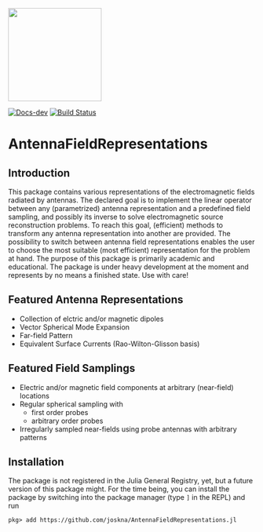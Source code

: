 <picture>
  <source media="(prefers-color-scheme: dark)" srcset="docs/src/assets/logo-dark.svg" height="190">
  <source media="(prefers-color-scheme: light)" srcset="docs/src/assets/logo.svg" height="190">
  <img alt="" src="" height="190">
</picture>

[![Docs-dev](https://img.shields.io/badge/docs-dev-blue.svg)](https://joskna.github.io/AntennaFieldRepresentations.jl/dev/)
[![Build Status](https://github.com/joskna/AntennaFieldRepresentations.jl/actions/workflows/CI.yml/badge.svg)](https://github.com/joskna/AntennaFieldRepresentations.jl/actions/workflows/CI.yml)

# AntennaFieldRepresentations

## Introduction
This package contains various representations of the electromagnetic fields radiated by antennas.
The declared goal is to implement the linear operator between any (parametrized) antenna representation and a predefined field sampling, and possibly its inverse to solve electromagnetic source reconstruction problems. 
To reach this goal, (efficient) methods to transform any antenna representation into another are provided. 
The possibility to switch between antenna field representations enables the user to choose the most suitable (most efficient) representation for the problem at hand.
The purpose of this package is primarily academic and educational. 
The package is under heavy development at the moment and represents by no means a finished state. Use with care!

## Featured Antenna Representations
- Collection of elctric and/or magnetic dipoles
- Vector Spherical Mode Expansion
- Far-field Pattern
- Equivalent Surface Currents (Rao-Wilton-Glisson basis)

## Featured Field Samplings
- Electric and/or magnetic field components at arbitrary (near-field) locations
- Regular spherical sampling with
  - first order probes
  - arbitrary order probes
- Irregularly sampled near-fields using probe antennas with arbitrary patterns

## Installation
The package is not registered in the Julia General Registry, yet, but a future version of this package might.
For the time being, you can install the package by switching into the package manager (type `]` in the REPL) and run
```
pkg> add https://github.com/joskna/AntennaFieldRepresentations.jl
```
